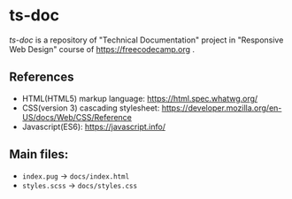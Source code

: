 # ts-doc
*ts-doc* is a repository of "Technical Documentation" project in "Responsive Web Design" course of https://freecodecamp.org .

## References
- HTML(HTML5) markup language: https://html.spec.whatwg.org/ 
- CSS(version 3) cascading stylesheet: https://developer.mozilla.org/en-US/docs/Web/CSS/Reference
- Javascript(ES6): https://javascript.info/

## Main files:
- `index.pug` -> `docs/index.html`
- `styles.scss` -> `docs/styles.css`